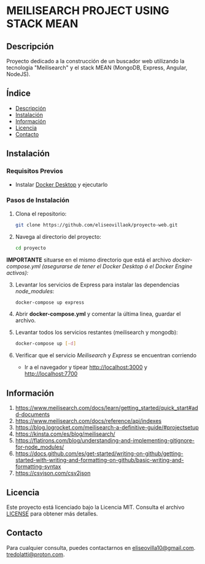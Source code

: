 # MEILISEARCH PROJECT USING STACK MEAN

## Descripción

Proyecto dedicado a la construcción de un buscador web utilizando la tecnologia "Meilisearch" y el stack MEAN (MongoDB, Express, Angular, NodeJS).

## Índice

- [Descripción](#descripción)
- [Instalación](#instalación)
- [Información](#información)
- [Licencia](#licencia)
- [Contacto](#contacto)

## Instalación

### Requisitos Previos

- Instalar [Docker Desktop](https://www.docker.com/) y ejecutarlo

### Pasos de Instalación

1. Clona el repositorio:
   ```bash
   git clone https://github.com/eliseovillaok/proyecto-web.git
   ```
2. Navega al directorio del proyecto:
   ```bash
   cd proyecto
   ```
**IMPORTANTE** situarse en el mismo directorio que está el archivo _docker-compose.yml_
*(asegurarse de tener el Docker Desktop ó el Docker Engine activos):*

3. Levantar los servicios de Express para instalar las dependencias *node_modules*:
   ```bash
   docker-compose up express
   ```

4. Abrir **docker-compose.yml** y comentar la última linea, guardar el archivo.

5. Levantar todos los servicios restantes (meilisearch y mongodb):
   ```bash
   docker-compose up [-d]
   ```

6. Verificar que el servicio _Meilisearch_ y _Express_ se encuentran corriendo
   - Ir a el navegador y tipear [http://localhost:3000](http://localhost:3000) y [http://localhost:7700](http://localhost:7700)

## Información

1. https://www.meilisearch.com/docs/learn/getting_started/quick_start#add-documents
2. https://www.meilisearch.com/docs/reference/api/indexes
3. https://blog.logrocket.com/meilisearch-a-definitive-guide/#projectsetup
4. https://kinsta.com/es/blog/meilisearch/
5. https://flatirons.com/blog/understanding-and-implementing-gitignore-for-node_modules/
6. https://docs.github.com/es/get-started/writing-on-github/getting-started-with-writing-and-formatting-on-github/basic-writing-and-formatting-syntax
7. https://csvjson.com/csv2json

## Licencia

Este proyecto está licenciado bajo la Licencia MIT. Consulta el archivo [LICENSE](LICENSE) para obtener más detalles.

## Contacto

Para cualquier consulta, puedes contactarnos en [eliseovilla10@gmail.com](mailto:eliseovilla10@gmail.com).
[tredolatti@proton.com](mailto:tredolatti@proton.com).

